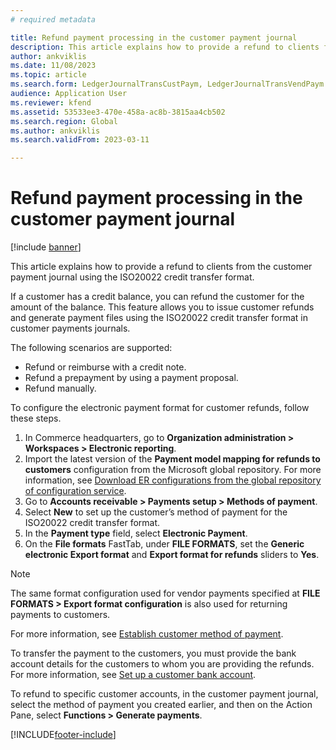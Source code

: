 ```yaml
---
# required metadata

title: Refund payment processing in the customer payment journal
description: This article explains how to provide a refund to clients from the customer payment journal using the ISO20022 credit transfer format.
author: ankviklis
ms.date: 11/08/2023
ms.topic: article
ms.search.form: LedgerJournalTransCustPaym, LedgerJournalTransVendPaym
audience: Application User
ms.reviewer: kfend
ms.assetid: 53533ee3-470e-458a-ac8b-3815aa4cb502
ms.search.region: Global
ms.author: ankviklis
ms.search.validFrom: 2023-03-11

---
```


# Refund payment processing in the customer payment journal

[!include [banner](../includes/banner.md)]

This article explains how to provide a refund to clients from the customer payment journal using the ISO20022 credit transfer format. 

If a customer has a credit balance, you can refund the customer for the amount of the balance. This feature allows you to issue customer refunds and generate payment files using the ISO20022 credit transfer format in customer payments journals.

The following scenarios are supported:
- Refund or reimburse with a credit note.
- Refund a prepayment by using a payment proposal.
- Refund manually.

To configure the electronic payment format for customer refunds, follow these steps.

1. In Commerce headquarters, go to **Organization administration \> Workspaces \> Electronic reporting**.
1. Import the latest version of the **Payment model mapping for refunds to customers** configuration from the Microsoft global repository. For more information, see [Download ER configurations from the global repository of configuration service](../../fin-ops-core/dev-itpro/analytics/er-download-configurations-global-repo.md).
1. Go to **Accounts receivable \> Payments setup \> Methods of payment**.
1. Select **New** to set up the customer’s method of payment for the ISO20022 credit transfer format.
1. In the **Payment type** field, select **Electronic Payment**.
1. On the **File formats** FastTab, under **FILE FORMATS**, set the **Generic electronic Export format** and **Export format for refunds** sliders to **Yes**. 

> [!NOTE]
> The same format configuration used for vendor payments specified at **FILE FORMATS \> Export format configuration** is also used for returning payments to customers.

For more information, see [Establish customer method of payment](tasks/establish-customer-method-payment.md).

To transfer the payment to the customers, you must provide the bank account details for the customers to whom you are providing the refunds. For more information, see [Set up a customer bank account](../localizations/europe/set-up-bank-accounts-iso20022-direct-debits.md#set-up-a-customer-bank-account).

To refund to specific customer accounts, in the customer payment journal, select the method of payment you created earlier, and then on the Action Pane, select **Functions \> Generate payments**.

[!INCLUDE[footer-include](../../includes/footer-banner.md)]
